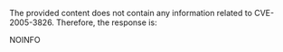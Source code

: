 The provided content does not contain any information related to CVE-2005-3826. Therefore, the response is:

NOINFO